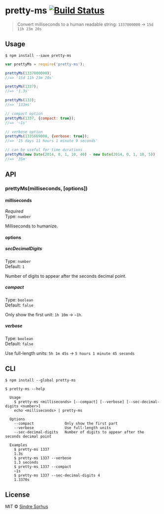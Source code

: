 # pretty-ms [![Build Status](https://travis-ci.org/sindresorhus/pretty-ms.svg?branch=master)](https://travis-ci.org/sindresorhus/pretty-ms)

> Convert milliseconds to a human readable string: `1337000000` → `15d 11h 23m 20s`


## Usage

```
$ npm install --save pretty-ms
```

```js
var prettyMs = require('pretty-ms');

prettyMs(1337000000);
//=> '15d 11h 23m 20s'

prettyMs(1337);
//=> '1.3s'

prettyMs(133);
//=> '133ms'

// compact option
prettyMs(1337, {compact: true});
//=> '~1s'

// verbose option
prettyMs(1335669000, {verbose: true});
//=> '15 days 11 hours 1 minute 9 seconds'

// can be useful for time durations
prettyMs(new Date(2014, 0, 1, 10, 40) - new Date(2014, 0, 1, 10, 5))
//=> '35m'
```


## API

### prettyMs(milliseconds, [options])

#### milliseconds

*Required*  
Type: `number`

Milliseconds to humanize.

#### options

##### secDecimalDigits

Type: `number`  
Default: `1`

Number of digits to appear after the seconds decimal point.

##### compact

Type: `boolean`  
Default: `false`

Only show the first unit: `1h 10m` → `~1h`.

##### verbose

Type: `boolean`  
Default: `false`

Use full-length units: `5h 1m 45s` → `5 hours 1 minute 45 seconds`


## CLI

```
$ npm install --global pretty-ms
```

```
$ pretty-ms --help

  Usage
    $ pretty-ms <milliseconds> [--compact] [--verbose] [--sec-decimal-digits <number>]
    echo <milliseconds> | pretty-ms

  Options
    --compact              Only show the first part
    --verbose              Use full-length units
    --sec-decimal-digits   Number of digits to appear after the seconds decimal point

  Examples
    $ pretty-ms 1337
    1.3s
    $ pretty-ms 1337 --verbose
    1.3 seconds
    $ pretty-ms 1337 --compact
    ~1s
    $ pretty-ms 1337 --sec-decimal-digits 4
    1.3370s
```


## License

MIT © [Sindre Sorhus](http://sindresorhus.com)
